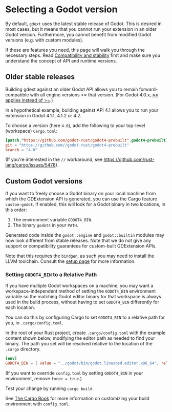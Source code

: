 <!--
  ~ Copyright (c) godot-rust; Bromeon and contributors.
  ~ This Source Code Form is subject to the terms of the Mozilla Public
  ~ License, v. 2.0. If a copy of the MPL was not distributed with this
  ~ file, You can obtain one at https://mozilla.org/MPL/2.0/.
-->

# Selecting a Godot version

By default, `gdext` uses the latest stable release of Godot. This is desired in most cases, but it means that you cannot run your extension in
an older Godot version. Furthermore, you cannot benefit from modified Godot versions (e.g. with custom modules).

If these are features you need, this page will walk you through the necessary steps.
Read [Compatibility and stability] first and make sure you understand the concept of API and runtime versions.


## Older stable releases

Building gdext against an older Godot API allows you to remain forward-compatible with all engine versions >= that version.
(For Godot 4.0.x, [== applies instead of >=][compat-guarantees].)

In a hypothetical example, building against API 4.1 allows you to run your extension in Godot 4.1.1, 4.1.2 or 4.2.

To choose a version (here `4.0`), add the following to your top-level (workspace) `Cargo.toml`:

```toml
[patch."https://github.com/godot-rust/godot4-prebuilt".godot4-prebuilt]
git = "https://github.com//godot-rust/godot4-prebuilt"
branch = "4.0"
```

(If you're interested in the `//` workaround, see <https://github.com/rust-lang/cargo/issues/5478>).


## Custom Godot versions

If you want to freely choose a Godot binary on your local machine from which the GDExtension API is generated, you can use the Cargo feature
`custom-godot`. If enabled, this will look for a Godot binary in two locations, in this order:

1. The environment variable `GODOT4_BIN`.
2. The binary `godot4` in your `PATH`.

Generated code inside the `godot::engine` and `godot::builtin` modules may now look different from stable releases.
Note that we do not give any support or compatibility guarantees for custom-built GDExtension APIs.

Note that this requires the `bindgen`, as such you may need to install the LLVM toolchain.
Consult the [setup page][setup-llvm] for more information.


### Setting `GODOT4_BIN` to a Relative Path

If you have multiple Godot workspaces on a machine, you may want a workspace-independent method of setting the `GODOT4_BIN` environment variable
so the matching Godot editor binary for that workspace is always used in the build process, without having to set `GODOT4_BIN` differently for each
location.

You can do this by configuring Cargo to set `GODOT4_BIN` to a relative path for you, in `.cargo/config.toml`.

In the root of your Rust project, create `.cargo/config.toml` with the example content shown below, modifying the editor path as needed to find
your binary. The path you set will be resolved relative to the location of the `.cargo` directory.

```toml
[env]
GODOT4_BIN = { value = "../godot/bin/godot.linuxbsd.editor.x86_64", relative = true, force = true }
```

(If you want to override `config.toml` by setting `GODOT4_BIN` in your environment, remove `force = true`.)

Test your change by running `cargo build`.

See [The Cargo Book](https://doc.rust-lang.org/cargo/reference/config.html) for more information on customizing your build environment with
`config.toml`.


[Compatibility and stability]: compatibility.md
[compat-guarantees]: compatibility.md#current-guarantees
[setup-llvm]: ../intro/setup.md#llvm

